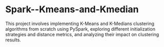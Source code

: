 # Spark--Kmeans-and-Kmedian
This project involves implementing K-Means and K-Medians clustering algorithms from scratch using PySpark, exploring different initialization strategies and distance metrics, and analyzing their impact on clustering results.
